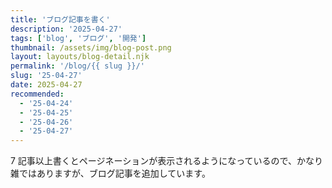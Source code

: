```yaml
---
title: 'ブログ記事を書く'
description: '2025-04-27'
tags: ['blog', 'ブログ', '開発']
thumbnail: /assets/img/blog-post.png
layout: layouts/blog-detail.njk
permalink: '/blog/{{ slug }}/'
slug: '25-04-27'
date: 2025-04-27
recommended:
  - '25-04-24'
  - '25-04-25'
  - '25-04-26'
  - '25-04-27'
---
```


7 記事以上書くとページネーションが表示されるようになっているので、かなり雑ではありますが、ブログ記事を追加しています。
